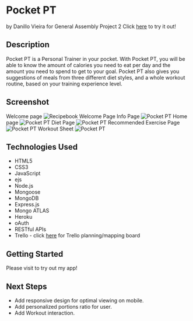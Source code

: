 # Pocket PT
by Danillo Vieira for General Assembly Project 2
Click [here](https://pocket-pt.herokuapp.com/) to try it out!




## Description
Pocket PT is a Personal Trainer in your pocket. 
With Pocket PT, you will be able to know the amount of calories 
you need to eat per day and the amount you need to spend to get to your goal.
Pocket PT also gives you suggestions of meals from three different diet styles,
and a whole workout routine, based on your training experience level.


## Screenshot
Welcome page
![Recipebook Welcome Page]( https://i.imgur.com/bK8yLRX.png "Pocket PT Welcome Page")
Info Page
![Pocket PT](https://i.imgur.com/3srTc3v.png "Info page")
Home page
![Pocket PT](https://i.imgur.com/WPZLM2h.png "Home")
Diet Page
![Pocket PT](https://i.imgur.com/Yg7S6Xw.png "Diet")
Recommended Exercise Page
![Pocket PT](https://i.imgur.com/wTl9ZTp.png "Recommended")
Workout Sheet
![Pocket PT](https://i.imgur.com/N5CsfZ5.png "Trainning")


## Technologies Used
* HTML5
* CSS3
* JavaScript
* ejs
* Node.js
* Mongoose
* MongoDB
* Express.js
* Mongo ATLAS
* Heroku
* oAuth
* RESTful APIs
* Trello - click [here](https://trello.com/b/dWkNiL1t/project-2-pocket-pt) for Trello planning/mapping board


## Getting Started
Please visit  to try out my app!


## Next Steps
* Add responsive design for optimal viewing on mobile.
* Add personalized portions ratio for user.
* Add Workout interaction.